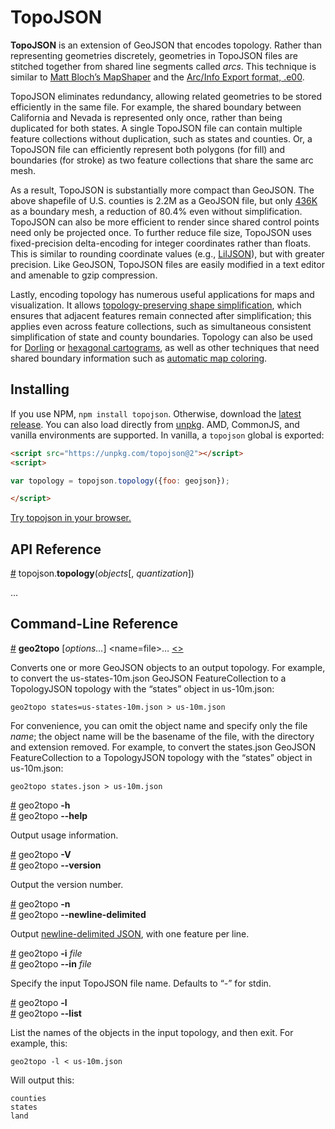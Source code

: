 # TopoJSON

**TopoJSON** is an extension of GeoJSON that encodes topology. Rather than representing geometries discretely, geometries in TopoJSON files are stitched together from shared line segments called *arcs*. This technique is similar to [Matt Bloch’s MapShaper](http://www.cartogis.org/docs/proceedings/2006/bloch_harrower.pdf
) and the [Arc/Info Export format, .e00](http://indiemaps.com/blog/2009/02/e00parser-an-actionscript-3-parser-for-the-arcinfo-export-topological-gis-format/).

TopoJSON eliminates redundancy, allowing related geometries to be stored efficiently in the same file. For example, the shared boundary between California and Nevada is represented only once, rather than being duplicated for both states. A single TopoJSON file can contain multiple feature collections without duplication, such as states and counties. Or, a TopoJSON file can efficiently represent both polygons (for fill) and boundaries (for stroke) as two feature collections that share the same arc mesh.

As a result, TopoJSON is substantially more compact than GeoJSON. The above shapefile of U.S. counties is 2.2M as a GeoJSON file, but only [436K](https://bl.ocks.org/mbostock/4090870) as a boundary mesh, a reduction of 80.4% even without simplification. TopoJSON can also be more efficient to render since shared control points need only be projected once. To further reduce file size, TopoJSON uses fixed-precision delta-encoding for integer coordinates rather than floats. This is similar to rounding coordinate values (e.g., [LilJSON](https://github.com/migurski/LilJSON)), but with greater precision. Like GeoJSON, TopoJSON files are easily modified in a text editor and amenable to gzip compression.

Lastly, encoding topology has numerous useful applications for maps and visualization. It allows [topology-preserving shape simplification](https://github.com/topojson/topojson-simplify), which ensures that adjacent features remain connected after simplification; this applies even across feature collections, such as simultaneous consistent simplification of state and county boundaries. Topology can also be used for [Dorling](http://www.ncgia.ucsb.edu/projects/Cartogram_Central/types.html) or [hexagonal cartograms](http://pitchinteractive.com/latest/tilegrams-more-human-maps/), as well as other techniques that need shared boundary information such as [automatic map coloring](https://bl.ocks.org/4188334).

## Installing

If you use NPM, `npm install topojson`. Otherwise, download the [latest release](https://github.com/topojson/topojson/releases/latest). You can also load directly from [unpkg](https://unpkg.com). AMD, CommonJS, and vanilla environments are supported. In vanilla, a `topojson` global is exported:

```html
<script src="https://unpkg.com/topojson@2"></script>
<script>

var topology = topojson.topology({foo: geojson});

</script>
```

[Try topojson in your browser.](https://tonicdev.com/npm/topojson)

## API Reference

<a name="topology" href="#topology">#</a> topojson.<b>topology</b>(<i>objects</i>[, <i>quantization</i>])

…

## Command-Line Reference

<a name="geo2topo" href="#geo2topo">#</a> <b>geo2topo</b> [<i>options…</i>] &lt;name=file&gt;… [<>](https://github.com/topojson/topojson/blob/master/bin/geo2topo "Source")

Converts one or more GeoJSON objects to an output topology. For example, to convert the us-states-10m.json GeoJSON FeatureCollection to a TopologyJSON topology with the “states” object in us-10m.json:

```
geo2topo states=us-states-10m.json > us-10m.json
```

For convenience, you can omit the object name and specify only the file *name*; the object name will be the basename of the file, with the directory and extension removed. For example, to convert the states.json GeoJSON FeatureCollection to a TopologyJSON topology with the “states” object in us-10m.json:

```
geo2topo states.json > us-10m.json
```

<a name="geo2topo_help" href="#geo2topo_help">#</a> geo2topo <b>-h</b>
<br><a href="#geo2topo_help">#</a> geo2topo <b>--help</b>

Output usage information.

<a name="geo2topo_version" href="#geo2topo_version">#</a> geo2topo <b>-V</b>
<br><a href="#geo2topo_version">#</a> geo2topo <b>--version</b>

Output the version number.

<a name="geo2topo_newline_delimited" href="#geo2topo_newline_delimited">#</a> geo2topo <b>-n</b>
<br><a href="#geo2topo_newline_delimited">#</a> geo2topo <b>--newline-delimited</b>

Output [newline-delimited JSON](http://ndjson.org/), with one feature per line.

<a name="geo2topo_in" href="#geo2topo_in">#</a> geo2topo <b>-i</b> <i>file</i>
<br><a href="#geo2topo_in">#</a> geo2topo <b>--in</b> <i>file</i>

Specify the input TopoJSON file name. Defaults to “-” for stdin.

<a name="geo2topo_list" href="#geo2topo_list">#</a> geo2topo <b>-l</b>
<br><a href="#geo2topo_list">#</a> geo2topo <b>--list</b>

List the names of the objects in the input topology, and then exit. For example, this:

```
geo2topo -l < us-10m.json
```

Will output this:

```
counties
states
land
```
